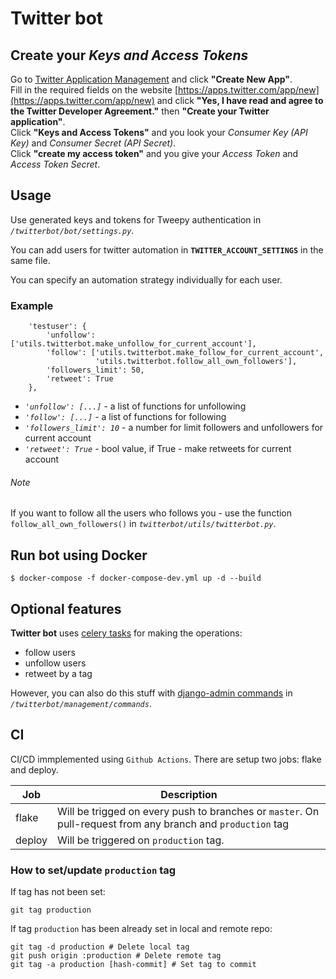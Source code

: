 # Twitter bot

## Create your *Keys and Access Tokens*

Go to [Twitter Application Management](https://apps.twitter.com/) and click **"Create New App"**.  
Fill in the required fields on the website [https://apps.twitter.com/app/new](https://apps.twitter.com/app/new)  and click **"Yes, I have read and agree to the Twitter Developer Agreement."** then **"Create your Twitter application"**.  
Click **"Keys and Access Tokens"** and you look your *Consumer Key (API Key)* and *Consumer Secret (API Secret)*.  
Click **"create my access token"** and you give your *Access Token* and *Access Token Secret*.

## Usage
Use generated keys and tokens for Tweepy authentication in *`/twitterbot/bot/settings.py`*.

You can add users for twitter automation in **`TWITTER_ACCOUNT_SETTINGS`** in the same file.

You can specify an automation strategy individually for each user.
### Example

```
    'testuser': {
        'unfollow': ['utils.twitterbot.make_unfollow_for_current_account'],
        'follow': ['utils.twitterbot.make_follow_for_current_account',
                   'utils.twitterbot.follow_all_own_followers'],
        'followers_limit': 50,
        'retweet': True
    },
```
* *`'unfollow': [...]`* - a list of functions for unfollowing
* *`'follow': [...]`* - a list of functions for following
* *`'followers_limit': 10`* - a number for limit followers and unfollowers for current account
* *`'retweet': True`* - bool value, if True - make retweets for current account
###### Note
If you want to follow all the users who follows you - use the function `follow_all_own_followers()` in *`twitterbot/utils/twitterbot.py`*.

## Run bot using Docker
```
$ docker-compose -f docker-compose-dev.yml up -d --build
```

## Optional features
**Twitter bot** uses [celery tasks](http://docs.celeryproject.org/en/latest/userguide/tasks.html) for making the operations:
* follow users
* unfollow users
* retweet by a tag

However, you can also do this stuff with [django-admin commands](https://docs.djangoproject.com/en/2.1/howto/custom-management-commands/) in *`/twitterbot/management/commands`*.

## CI
CI/CD immplemented using `Github Actions`. There are setup two jobs: flake and deploy.

| Job | Description |
|-------|-----------|
| flake | Will be trigged on every push to branches or `master`. On pull-request from any branch and `production` tag |
| deploy | Will be triggered on `production` tag. |

### How to set/update `production` tag

If tag has not been set:
```
git tag production
```

If tag `production` has been already set in local and remote repo:

```
git tag -d production # Delete local tag
git push origin :production # Delete remote tag
git tag -a production [hash-commit] # Set tag to commit
```
